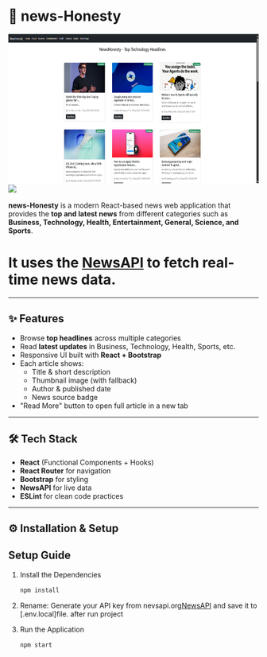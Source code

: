 # 📰 news-Honesty

<!-- <a href="https://mayankflix.netlify.app/">Live Demo</a> -->

<div>
<img src="./screenshots/1.png" height="300">
<img src="./screenshots/2.png" height="300">
</div>

**news-Honesty** is a modern React-based news web application that provides the **top and latest news** from different categories such as **Business, Technology, Health, Entertainment, General, Science, and Sports**.

# It uses the [NewsAPI](https://newsapi.org) to fetch real-time news data.

---

## ✨ Features

- Browse **top headlines** across multiple categories
- Read **latest updates** in Business, Technology, Health, Sports, etc.
- Responsive UI built with **React + Bootstrap**
- Each article shows:
  - Title & short description
  - Thumbnail image (with fallback)
  - Author & published date
  - News source badge
- "Read More" button to open full article in a new tab

---

## 🛠️ Tech Stack

- **React** (Functional Components + Hooks)
- **React Router** for navigation
- **Bootstrap** for styling
- **NewsAPI** for live data
- **ESLint** for clean code practices

---

## ⚙️ Installation & Setup
## Setup Guide

1. Install the Dependencies
    ```bash 
    npm install 
    ```
2. Rename: Generate your API key from nevsapi.org[NewsAPI](https://newsapi.org) and save it to [.env.local]file. after run project

3. Run the Application
    ```bash
    npm start
    ```

```
